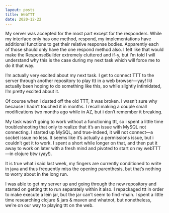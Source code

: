 ```yaml
---
layout: posts
title: WebTTT
date: 2020-12-22
---
```


My server was accepted for the most part except for the responders.  While my interface only has one method, respond, my implementations have additional functions to get their relative response bodies.  Apparently each of those should only have the one respond method also.  I felt like that would make the ResponseBuilder extremely cluttered and if-y, but I’m told I will understand why this is the case during my next task which will force me to do it that way.

I’m actually very excited about my next task.  I get to connect TTT to the server through another repository to play ttt in a web browser—yay!  I’d actually been hoping to do something like this, so while slightly intimidated, I’m pretty excited about it.  

Of course when i dusted off the old TTT, it was broken.  I wasn’t sure why because I hadn’t touched it in months.  I recall making a couple small modifications two months ago while in AZ, but i don’t remember it breaking.

My task wasn’t going to work without a functioning ttt, so i spent a little time troubleshooting that only to realize that it’s an issue with MySQL not connecting.   I started up MySQL, and true-indeed, it will not connect—a socket issue no less.  It seems like it’s actually a permissions issue, but i couldn’t get it to work.  I spent a short while longer on that, and then put it away to work on later with a fresh mind and pivoted to start on my webTTT—in clojure btw (yay!).  

It is true what i said last week, my fingers are currently conditioned to write in java and thus frequently miss the opening parenthesis, but that’s nothing to worry about in the long run.  

I was able to get my server up and going through the new repository and started on getting ttt to run separately within it also.  I repackaged ttt in order to make execute a lein jar, but the jar can’t seem to find -main.  I spent a little time researching clojure & jars & maven and whatnot, but nonetheless, we’re on our way to playing ttt on the web.  

